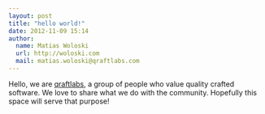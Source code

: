 ```yaml
---
layout: post
title: "hello world!"
date: 2012-11-09 15:14
author: 
  name: Matias Woloski
  url: http://woloski.com
  mail: matias.woloski@qraftlabs.com
---
```


Hello, we are [qraftlabs][], a group of people who value quality crafted software. We love to share what we do with the community. Hopefully this space will serve that purpose!


[qraftlabs]: http://qraftlabs.com "quality and craft"